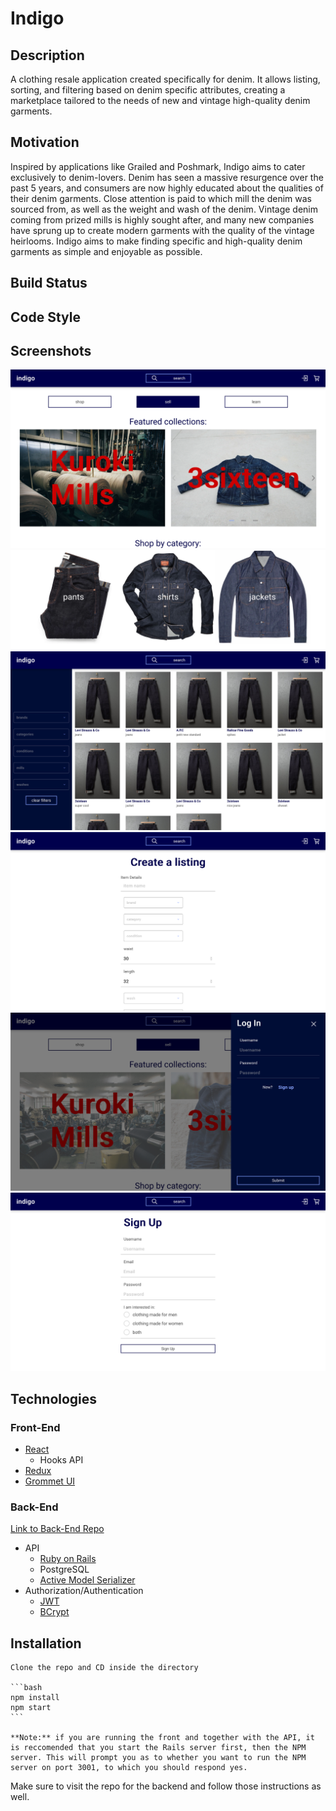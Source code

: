 # Indigo

## Description

A clothing resale application created specifically for denim. It allows listing, sorting, and filtering based on denim specific attributes, creating a marketplace tailored to the needs of new and vintage high-quality denim garments.

## Motivation

Inspired by applications like Grailed and Poshmark, Indigo aims to cater exclusively to denim-lovers. Denim has seen a massive resurgence over the past 5 years, and consumers are now highly educated about the qualities of their denim garments. Close attention is paid to which mill the denim was sourced from, as well as the weight and wash of the denim. Vintage denim coming from prized mills is highly sought after, and many new companies have sprung up to create modern garments with the quality of the vintage heirlooms. Indigo aims to make finding specific and high-quality denim garments as simple and enjoyable as possible.

## Build Status

## Code Style

## Screenshots

![screenshot of Indigo's home page, part 1](./public/indigo-home-1.png "home page 1")
![screenshot of Indigo's home page, part 1](./public/indigo-home-2.png "home page 2")
![screenshot of Indigo's shopping page, showing many listings and filters for them](./public/indigo-listings.png "listings")
![screenshot of Indigo's new listing form](./public/indigo-new-listing.png "new listing")
![screenshot of Indigo's login modal](./public/indigo-login.png "log in")
![screenshot of Indigo's sign up form](./public/indigo-signup.png "sign up")

## Technologies

### Front-End

- [React](www.github.com/react)
  - Hooks API
- [Redux](link)
- [Grommet UI](www.github.com/grommet)

### Back-End

[Link to Back-End Repo](https://github.com/shanelonergan/indigo-api)

- API
  - [Ruby on Rails](link)
  - PostgreSQL
  - [Active Model Serializer](link)
- Authorization/Authentication
  - [JWT](link)
  - [BCrypt](link)

## Installation

    Clone the repo and CD inside the directory

    ```bash
    npm install
    npm start
    ```

    **Note:** if you are running the front and together with the API, it is reccomended that you start the Rails server first, then the NPM server. This will prompt you as to whether you want to run the NPM server on port 3001, to which you should respond yes.

Make sure to visit the repo for the backend and follow those instructions as well.
